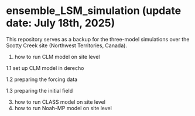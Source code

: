 # ensemble_LSM_simulation (update date: July 18th, 2025)
This repository serves as a backup for the three-model simulations over the Scotty Creek site (Northwest Territories, Canada).
1. how to run CLM model on site level

1.1 set up CLM model in derecho

1.2 preparing the forcing data

1.3 preparing the initial field

3. how to run CLASS model on site level
4. how to run Noah-MP model on site level
